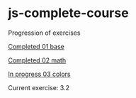 # js-complete-course

Progression of exercises

[Completed  01 base](https://github.com/ChihyuKah/js-complete-course/tree/master/01-base)

[Completed 02 math](https://github.com/ChihyuKah/js-complete-course/tree/master/02-maths)

[In progress 03 colors](https://github.com/ChihyuKah/js-complete-course/tree/master/03-colors)

Current exercise: 3.2
